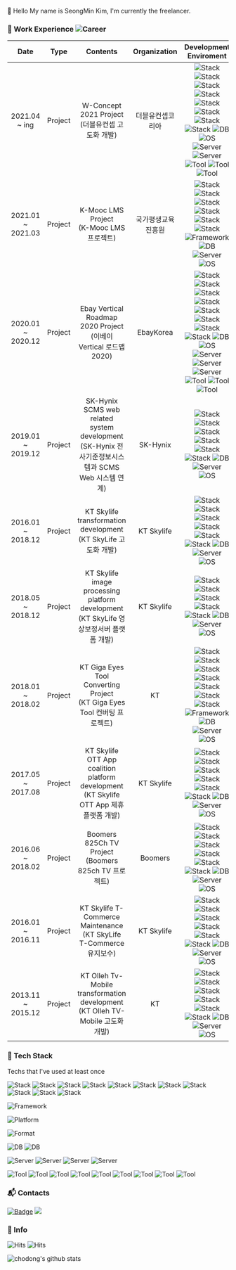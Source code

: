 :wave: Hello My name is SeongMin Kim, I'm currently the freelancer.

### :runner: Work Experience ![Career](https://img.shields.io/badge/8.1-green)

|        Date         |    Type    |                      Contents                                                                         |     Organization   | Development Enviroment |
|:-------------------:|:----------:|:-----------------------------------------------------------------------------------------------------:|:------------------:|:---------:|
| 2021.04 ~ ing   |   Project  | W-Concept 2021 Project (더블유컨셉 고도화 개발)                                                         | 더블유컨셉코리아  |![Stack](https://img.shields.io/badge/CSharp-1572B6?style=flat-square&logo=C%20Sharp&logoColor=white) ![Stack](https://img.shields.io/badge/.NET-5C2D91?style=flat-square&logo=.NET&logoColor=white) ![Stack](https://img.shields.io/badge/-.Net%20Core-blueviolet?style=Core&logo=Csharp) ![Stack](https://img.shields.io/badge/CSS3-1572B6?style=flat-square&logo=css3&logoColor=white) ![Stack](https://img.shields.io/badge/HTML5-1572B6?style=flat-square&logo=HTML5&logoColor=white) ![Stack](https://img.shields.io/badge/JavaScript-ffb13b?style=flat-square&logo=javascript&logoColor=white) ![Stack](https://img.shields.io/badge/Jquery-0769AD?style=flat-square&logo=Jquery&logoColor=white) ![Stack](https://img.shields.io/badge/ElasticSearch-005571?style=flat-square&logo=Elasticsearch) ![DB](https://img.shields.io/badge/MSSQL-CC2927?style=flat-square&logo=microsoft-sql-server&logoColor=white) ![OS](https://img.shields.io/badge/Windows-0078D6?style=flat-square&logo=Windows&logoColor=white) ![Server](https://img.shields.io/badge/IIS-00B0EA?style=flat-square&logo=microsoft&logoColor=white) ![Server](https://img.shields.io/badge/Jenkins-D24939?style=flat-square&logo=Jenkins&logoColor=white) ![Tool](https://img.shields.io/badge/Jira-0052CC?style=flat-square&logo=Jira&logoColor=white) ![Tool](https://img.shields.io/badge/Git-F05032?style=flat-square&logo=Git&logoColor=white) ![Tool](https://img.shields.io/badge/Wikipedia-000000?style=flat-square&logo=Wikipedia&logoColor=white)|
| 2021.01 ~ 2021.03   |   Project  | K-Mooc LMS Project <br />(K-Mooc LMS 프로젝트)                                                           | 국가평생교육진흥원  |![Stack](https://img.shields.io/badge/Python-3766AB?style=flat-square&logo=Python&logoColor=white) ![Stack](https://img.shields.io/badge/Java-007396?style=flat-square&logo=Java&logoColor=white) ![Stack](https://img.shields.io/badge/CSS3-1572B6?style=flat-square&logo=css3&logoColor=white)![Stack](https://img.shields.io/badge/HTML5-1572B6?style=flat-square&logo=HTML5&logoColor=white) ![Stack](https://img.shields.io/badge/JavaScript-ffb13b?style=flat-square&logo=javascript&logoColor=white) ![Stack](https://img.shields.io/badge/Jquery-0769AD?style=flat-square&logo=Jquery&logoColor=white) ![Framework](https://img.shields.io/badge/Spring-6DB33F?style=flat-square&logo=Spring&logoColor=white) ![DB](https://img.shields.io/badge/MySQL-E6B91E?style=flat-square&logo=MySql&logoColor=white) ![Server](https://img.shields.io/badge/Apache-D22128?style=flat-square&logo=Apache&logoColor=white) ![OS](https://img.shields.io/badge/Windows-0078D6?style=flat-square&logo=Windows&logoColor=white)|
| 2020.01 ~ 2020.12   |   Project  | Ebay Vertical Roadmap 2020 Project <br />(이베이 Vertical 로드맵 2020)                                 |    EbayKorea       |                ![Stack](https://img.shields.io/badge/CSharp-1572B6?style=flat-square&logo=C%20Sharp&logoColor=white) ![Stack](https://img.shields.io/badge/.NET-5C2D91?style=flat-square&logo=.NET&logoColor=white) ![Stack](https://img.shields.io/badge/CSS3-1572B6?style=flat-square&logo=css3&logoColor=white) ![Stack](https://img.shields.io/badge/HTML5-1572B6?style=flat-square&logo=HTML5&logoColor=white) ![Stack](https://img.shields.io/badge/JavaScript-ffb13b?style=flat-square&logo=javascript&logoColor=white) ![Stack](https://img.shields.io/badge/Jquery-0769AD?style=flat-square&logo=Jquery&logoColor=white) ![Stack](https://img.shields.io/badge/React-61DAFB?style=flat-square&logo=React&logoColor=white) ![Stack](https://img.shields.io/badge/ElasticSearch-005571?style=flat-square&logo=Elasticsearch) ![DB](https://img.shields.io/badge/MSSQL-CC2927?style=flat-square&logo=microsoft-sql-server&logoColor=white) ![OS](https://img.shields.io/badge/Windows-0078D6?style=flat-square&logo=Windows&logoColor=white) ![Server](https://img.shields.io/badge/IIS-00B0EA?style=flat-square&logo=microsoft&logoColor=white) ![Server](https://img.shields.io/badge/Node.js-1572B6?style=flat-square&logo=Node.js&logoColor=white) ![Server](https://img.shields.io/badge/Jenkins-D24939?style=flat-square&logo=Jenkins&logoColor=white) ![Tool](https://img.shields.io/badge/Jira-0052CC?style=flat-square&logo=Jira&logoColor=white) ![Tool](https://img.shields.io/badge/Git-F05032?style=flat-square&logo=Git&logoColor=white) ![Tool](https://img.shields.io/badge/Wikipedia-000000?style=flat-square&logo=Wikipedia&logoColor=white)|
| 2019.01 ~ 2019.12   |   Project  | SK-Hynix SCMS web related system development <br />(SK-Hynix 전사기준정보시스템과 SCMS Web 시스템 연계)  |    SK-Hynix        | ![Stack](https://img.shields.io/badge/CSharp-1572B6?style=flat-square&logo=C%20Sharp&logoColor=white) ![Stack](https://img.shields.io/badge/.NET-5C2D91?style=flat-square&logo=.NET&logoColor=white) ![Stack](https://img.shields.io/badge/CSS3-1572B6?style=flat-square&logo=css3&logoColor=white) ![Stack](https://img.shields.io/badge/HTML5-1572B6?style=flat-square&logo=HTML5&logoColor=white) ![Stack](https://img.shields.io/badge/JavaScript-ffb13b?style=flat-square&logo=javascript&logoColor=white) ![Stack](https://img.shields.io/badge/Jquery-0769AD?style=flat-square&logo=Jquery&logoColor=white) ![DB](https://img.shields.io/badge/MSSQL-CC2927?style=flat-square&logo=microsoft-sql-server&logoColor=white) ![Server](https://img.shields.io/badge/IIS-00B0EA?style=flat-square&logo=microsoft&logoColor=white) ![OS](https://img.shields.io/badge/Windows-0078D6?style=flat-square&logo=Windows&logoColor=white)|
| 2016.01 ~ 2018.12   |   Project  | KT Skylife transformation development <br />(KT SkyLife 고도화 개발)                                   |    KT Skylife      | ![Stack](https://img.shields.io/badge/CSharp-1572B6?style=flat-square&logo=C%20Sharp&logoColor=white) ![Stack](https://img.shields.io/badge/.NET-5C2D91?style=flat-square&logo=.NET&logoColor=white) ![Stack](https://img.shields.io/badge/CSS3-1572B6?style=flat-square&logo=css3&logoColor=white) ![Stack](https://img.shields.io/badge/HTML5-1572B6?style=flat-square&logo=HTML5&logoColor=white) ![Stack](https://img.shields.io/badge/JavaScript-ffb13b?style=flat-square&logo=javascript&logoColor=white) ![Stack](https://img.shields.io/badge/Jquery-0769AD?style=flat-square&logo=Jquery&logoColor=white) ![DB](https://img.shields.io/badge/MSSQL-CC2927?style=flat-square&logo=microsoft-sql-server&logoColor=white) ![Server](https://img.shields.io/badge/IIS-00B0EA?style=flat-square&logo=microsoft&logoColor=white) ![OS](https://img.shields.io/badge/Windows-0078D6?style=flat-square&logo=Windows&logoColor=white)|
| 2018.05 ~ 2018.12   |   Project  | KT Skylife image processing platform development <br />(KT SkyLife 영상보정서버 플랫폼 개발)            |    KT Skylife      | ![Stack](https://img.shields.io/badge/CSharp-1572B6?style=flat-square&logo=C%20Sharp&logoColor=white) ![Stack](https://img.shields.io/badge/.NET-5C2D91?style=flat-square&logo=.NET&logoColor=white) ![Stack](https://img.shields.io/badge/Java-007396?style=flat-square&logo=Java&logoColor=white) ![Stack](https://img.shields.io/badge/JavaScript-ffb13b?style=flat-square&logo=javascript&logoColor=white) ![Stack](https://img.shields.io/badge/Jquery-0769AD?style=flat-square&logo=Jquery&logoColor=white) ![DB](https://img.shields.io/badge/MSSQL-CC2927?style=flat-square&logo=microsoft-sql-server&logoColor=white) ![Server](https://img.shields.io/badge/IIS-00B0EA?style=flat-square&logo=microsoft&logoColor=white) ![OS](https://img.shields.io/badge/Windows-0078D6?style=flat-square&logo=Windows&logoColor=white)|
| 2018.01 ~ 2018.02   |   Project  | KT Giga Eyes Tool Converting Project<br />(KT Giga Eyes Tool 컨버팅 프로젝트)                          |        KT          | ![Stack](https://img.shields.io/badge/CSharp-1572B6?style=flat-square&logo=C%20Sharp&logoColor=white) ![Stack](https://img.shields.io/badge/.NET-5C2D91?style=flat-square&logo=.NET&logoColor=white) ![Stack](https://img.shields.io/badge/CSS3-1572B6?style=flat-square&logo=css3&logoColor=white) ![Stack](https://img.shields.io/badge/HTML5-1572B6?style=flat-square&logo=HTML5&logoColor=white) ![Stack](https://img.shields.io/badge/JavaScript-ffb13b?style=flat-square&logo=javascript&logoColor=white) ![Stack](https://img.shields.io/badge/Jquery-0769AD?style=flat-square&logo=Jquery&logoColor=white) ![Stack](https://img.shields.io/badge/AngularJS-E23237?style=flat-square&logo=AngularJS&logoColor=white) ![Framework](https://img.shields.io/badge/Spring-6DB33F?style=flat-square&logo=Spring&logoColor=white) ![DB](https://img.shields.io/badge/MSSQL-CC2927?style=flat-square&logo=microsoft-sql-server&logoColor=white) ![Server](https://img.shields.io/badge/Apache-D22128?style=flat-square&logo=Apache&logoColor=white) ![OS](https://img.shields.io/badge/Windows-0078D6?style=flat-square&logo=Windows&logoColor=white)|
| 2017.05 ~ 2017.08   |   Project  | KT Skylife OTT App coalition platform development <br />(KT Skylife OTT App 제휴 플랫폼 개발)          |    KT Skylife      | ![Stack](https://img.shields.io/badge/CSharp-1572B6?style=flat-square&logo=C%20Sharp&logoColor=white) ![Stack](https://img.shields.io/badge/.NET-5C2D91?style=flat-square&logo=.NET&logoColor=white) ![Stack](https://img.shields.io/badge/CSS3-1572B6?style=flat-square&logo=css3&logoColor=white) ![Stack](https://img.shields.io/badge/HTML5-1572B6?style=flat-square&logo=HTML5&logoColor=white) ![Stack](https://img.shields.io/badge/JavaScript-ffb13b?style=flat-square&logo=javascript&logoColor=white) ![Stack](https://img.shields.io/badge/Jquery-0769AD?style=flat-square&logo=Jquery&logoColor=white) ![DB](https://img.shields.io/badge/MSSQL-CC2927?style=flat-square&logo=microsoft-sql-server&logoColor=white) ![Server](https://img.shields.io/badge/IIS-00B0EA?style=flat-square&logo=microsoft&logoColor=white) ![OS](https://img.shields.io/badge/Windows-0078D6?style=flat-square&logo=Windows&logoColor=white) |
| 2016.06 ~ 2018.02   |   Project  | Boomers 825Ch TV Project <br />(Boomers 825ch TV 프로젝트)                                             |      Boomers       | ![Stack](https://img.shields.io/badge/CSharp-1572B6?style=flat-square&logo=C%20Sharp&logoColor=white) ![Stack](https://img.shields.io/badge/.NET-5C2D91?style=flat-square&logo=.NET&logoColor=white) ![Stack](https://img.shields.io/badge/CSS3-1572B6?style=flat-square&logo=css3&logoColor=white) ![Stack](https://img.shields.io/badge/HTML5-1572B6?style=flat-square&logo=HTML5&logoColor=white) ![Stack](https://img.shields.io/badge/JavaScript-ffb13b?style=flat-square&logo=javascript&logoColor=white) ![Stack](https://img.shields.io/badge/Jquery-0769AD?style=flat-square&logo=Jquery&logoColor=white) ![DB](https://img.shields.io/badge/MSSQL-CC2927?style=flat-square&logo=microsoft-sql-server&logoColor=white) ![Server](https://img.shields.io/badge/IIS-00B0EA?style=flat-square&logo=microsoft&logoColor=white) ![OS](https://img.shields.io/badge/Windows-0078D6?style=flat-square&logo=Windows&logoColor=white)|
| 2016.01 ~ 2016.11   |   Project  | KT Skylife T-Commerce Maintenance <br />(KT SkyLife T-Commerce 유지보수)                               |   KT Skylife       | ![Stack](https://img.shields.io/badge/CSharp-1572B6?style=flat-square&logo=C%20Sharp&logoColor=white) ![Stack](https://img.shields.io/badge/.NET-5C2D91?style=flat-square&logo=.NET&logoColor=white) ![Stack](https://img.shields.io/badge/CSS3-1572B6?style=flat-square&logo=css3&logoColor=white) ![Stack](https://img.shields.io/badge/HTML5-1572B6?style=flat-square&logo=HTML5&logoColor=white) ![Stack](https://img.shields.io/badge/JavaScript-ffb13b?style=flat-square&logo=javascript&logoColor=white) ![Stack](https://img.shields.io/badge/Jquery-0769AD?style=flat-square&logo=Jquery&logoColor=white) ![DB](https://img.shields.io/badge/MSSQL-CC2927?style=flat-square&logo=microsoft-sql-server&logoColor=white) ![Server](https://img.shields.io/badge/IIS-00B0EA?style=flat-square&logo=microsoft&logoColor=white) ![OS](https://img.shields.io/badge/Windows-0078D6?style=flat-square&logo=Windows&logoColor=white)|
| 2013.11 ~ 2015.12   |   Project  | KT Olleh Tv-Mobile transformation development <br />(KT Olleh TV-Mobile 고도화 개발)                   |       KT           | ![Stack](https://img.shields.io/badge/CSharp-1572B6?style=flat-square&logo=C%20Sharp&logoColor=white) ![Stack](https://img.shields.io/badge/.NET-5C2D91?style=flat-square&logo=.NET&logoColor=white) ![Stack](https://img.shields.io/badge/CSS3-1572B6?style=flat-square&logo=css3&logoColor=white) ![Stack](https://img.shields.io/badge/HTML5-1572B6?style=flat-square&logo=HTML5&logoColor=white) ![Stack](https://img.shields.io/badge/JavaScript-ffb13b?style=flat-square&logo=javascript&logoColor=white) ![Stack](https://img.shields.io/badge/Jquery-0769AD?style=flat-square&logo=Jquery&logoColor=white) ![DB](https://img.shields.io/badge/MSSQL-CC2927?style=flat-square&logo=microsoft-sql-server&logoColor=white) ![Server](https://img.shields.io/badge/IIS-00B0EA?style=flat-square&logo=microsoft&logoColor=white) ![OS](https://img.shields.io/badge/Windows-0078D6?style=flat-square&logo=Windows&logoColor=white)|


### :hammer: Tech Stack

Techs that I've used at least once

![Stack](https://img.shields.io/badge/CSharp-1572B6?style=flat-square&logo=C%20Sharp&logoColor=white)
![Stack](https://img.shields.io/badge/.NET-5C2D91?style=flat-square&logo=.NET&logoColor=white)
![Stack](https://img.shields.io/badge/Python-3766AB?style=flat-square&logo=Python&logoColor=white)
![Stack](https://img.shields.io/badge/Java-007396?style=flat-square&logo=Java&logoColor=white)
![Stack](https://img.shields.io/badge/CSS3-1572B6?style=flat-square&logo=css3&logoColor=white)
![Stack](https://img.shields.io/badge/HTML5-1572B6?style=flat-square&logo=HTML5&logoColor=white)
![Stack](https://img.shields.io/badge/JavaScript-ffb13b?style=flat-square&logo=javascript&logoColor=white)
![Stack](https://img.shields.io/badge/Jquery-0769AD?style=flat-square&logo=Jquery&logoColor=white)
![Stack](https://img.shields.io/badge/React-61DAFB?style=flat-square&logo=React&logoColor=white)
![Stack](https://img.shields.io/badge/AngularJS-E23237?style=flat-square&logo=AngularJS&logoColor=white)
![Stack](https://img.shields.io/badge/ElasticSearch-005571?style=flat-square&logo=Elasticsearch)

![Framework](https://img.shields.io/badge/Spring-6DB33F?style=flat-square&logo=Spring&logoColor=white)

![Platform](https://img.shields.io/badge/GitHub-181717?style=flat-square&logo=GitHub&logoColor=white)

![Format](https://img.shields.io/badge/JSON-000000?style=flat-square&logo=JSON&logoColor=white)

![DB](https://img.shields.io/badge/MySQL-E6B91E?style=flat-square&logo=MySql&logoColor=white)
![DB](https://img.shields.io/badge/MSSQL-CC2927?style=flat-square&logo=microsoft-sql-server&logoColor=white)

![Server](https://img.shields.io/badge/Apache-D22128?style=flat-square&logo=Apache&logoColor=white)
![Server](https://img.shields.io/badge/IIS-00B0EA?style=flat-square&logo=microsoft&logoColor=white)
![Server](https://img.shields.io/badge/Node.js-1572B6?style=flat-square&logo=Node.js&logoColor=white)
![Server](https://img.shields.io/badge/Jenkins-D24939?style=flat-square&logo=Jenkins&logoColor=white)

![Tool](https://img.shields.io/badge/Git-F05032?style=flat-square&logo=Git&logoColor=white)
![Tool](https://img.shields.io/badge/FileZilla-BF0000?style=flat-square&logo=FileZilla&logoColor=white)
![Tool](https://img.shields.io/badge/Eclipse-2C2255?style=flat-square&logo=Eclipse%20IDE&logoColor=white)
![Tool](https://img.shields.io/badge/VMware-607078?style=flat-square&logo=VMware&logoColor=white)
![Tool](https://img.shields.io/badge/Visual%20Studio%20Code-007ACC?style=flat-square&logo=Visual%20Studio%20Code&logoColor=white)
![Tool](https://img.shields.io/badge/Visual%20Studio-5C2D91?style=flat-square&logo=Visual%20Studio&logoColor=white)
![Tool](https://img.shields.io/badge/Atom-66595C?style=flat-square&logo=Atom&logoColor=white)
![Tool](https://img.shields.io/badge/Pycharm-000000?style=flat-square&logo=Pycharm&logoColor=white)
![Tool](https://img.shields.io/badge/Wikipedia-000000?style=flat-square&logo=Wikipedia&logoColor=white)

### :mailbox_with_mail: Contacts

[![Badge](http://img.shields.io/badge/-Instagram-white?style=flat&logo=Instagram&link=https://instagram.com/enjoy_chodong/)](https://www.instagram.com/enjoy_chodong/) 
<a href="mailto:ksm30202@naver.com" target="_blank"><img src="https://img.shields.io/badge/Mail-20c997?style=flat-square&logo=Gmail&logoColor=white"/></a>

### :information_desk_person: Info

![Hits](https://hits.seeyoufarm.com/api/count/incr/badge.svg?url=https%3A%2F%2Fgithub.com%2Fksm30202%2Fhit-counter&count_bg=%2379C83D&title_bg=%23555555&icon=&icon_color=%23E7E7E7&title=hits&edge_flat=false) ![Hits](https://img.shields.io/github/followers/ksm30202?label=Follow)

![chodong's github stats](https://github-readme-stats.vercel.app/api?username=ksm30202&theme=react)
